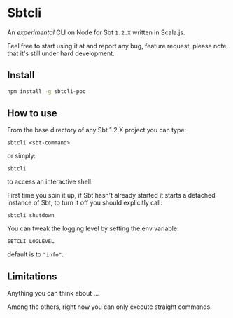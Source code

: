 # Sbtcli

An *experimental* CLI on Node for Sbt `1.2.X` written in Scala.js.

Feel free to start using it at and report any bug, feature request, please note that it's still under hard development.

## Install

```bash
npm install -g sbtcli-poc
```

## How to use

From the base directory of any Sbt 1.2.X project you can type:

```
sbtcli <sbt-command>
```

or simply:

```
sbtcli
```

to access an interactive shell.

First time you spin it up, if Sbt hasn't already started it starts a detached instance of Sbt, to turn it off you should explicitly call:

```
sbtcli shutdown
```

You can tweak the logging level by setting the env variable:

```
SBTCLI_LOGLEVEL
```

default is to `"info"`.

## Limitations

Anything you can think about ...

Among the others, right now you can only execute straight commands.
